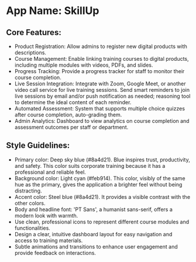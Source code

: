 # **App Name**: SkillUp

## Core Features:

- Product Registration: Allow admins to register new digital products with descriptions.
- Course Management: Enable linking training courses to digital products, including multiple modules with videos, PDFs, and slides.
- Progress Tracking: Provide a progress tracker for staff to monitor their course completion.
- Live Session Integration: Integrate with Zoom, Google Meet, or another video call service for live training sessions. Send smart reminders to join live sessions by email and/or push notification as needed; reasoning tool to determine the ideal content of each reminder.
- Automated Assessment: System that supports multiple choice quizzes after course completion, auto-grading them.
- Admin Analytics: Dashboard to view analytics on course completion and assessment outcomes per staff or department.

## Style Guidelines:

- Primary color: Deep sky blue (#8a4d21). Blue inspires trust, productivity, and safety. This color suits corporate training because it has a professional and reliable feel.
- Background color: Light cyan (#feb914). This color, visibly of the same hue as the primary, gives the application a brighter feel without being distracting.
- Accent color: Steel blue (#8a4d21). It provides a visible contrast with the other colors.
- Body and headline font: 'PT Sans', a humanist sans-serif, offers a modern look with warmth.
- Use clean, professional icons to represent different course modules and functionalities.
- Design a clear, intuitive dashboard layout for easy navigation and access to training materials.
- Subtle animations and transitions to enhance user engagement and provide feedback on interactions.